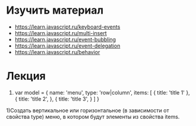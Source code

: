 ﻿# Изучить материал
+ https://learn.javascript.ru/keyboard-events
+ https://learn.javascript.ru/multi-insert
+ https://learn.javascript.ru/event-bubbling
+ https://learn.javascript.ru/event-delegation
+ https://learn.javascript.ru/behavior

  
# Лекция

1) 
	var	model = { 
			name: 'menu', 
			type: 'row|column', 
			items: [
				{
					title: 'title 1'
				},
				{
					title: 'title 2',
				},
				{
					title: 'title 3',
				}
			]
		}

1)Создать вертикальное или горизонтальное (в зависимости от свойства type) меню, в котором будут элементы из свойства items.


